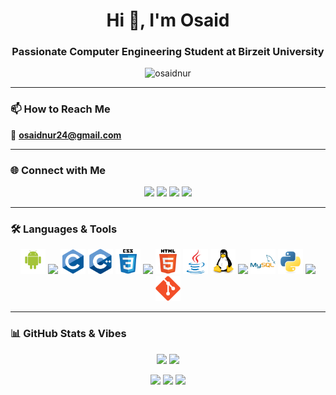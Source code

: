<h1 align="center">Hi 👋, I'm Osaid</h1>
<h3 align="center">Passionate Computer Engineering Student at Birzeit University</h3>

<p align="center">
  <img src="https://komarev.com/ghpvc/?username=osaidnur&label=Profile%20views&color=0e75b6&style=flat" alt="osaidnur" />
</p>

---

### 📫 How to Reach Me
📧 **osaidnur24@gmail.com**

---

### 🌐 Connect with Me

<p align="center">
  <a href="https://www.linkedin.com/in/osaid-nur-31616b25b" target="blank"><img src="https://img.icons8.com/color/48/linkedin.png" width="40" /></a>
  <a href="https://www.hackerrank.com/osaidnur" target="blank"><img src="https://img.icons8.com/windows/48/hackerrank.png" width="40" /></a>
  <a href="https://codeforces.com/profile/osaidnur" target="blank"><img src="https://raw.githubusercontent.com/rahuldkjain/github-profile-readme-generator/master/src/images/icons/Social/codeforces.svg" width="40" /></a>
  <a href="https://www.leetcode.com/osaidnur" target="blank"><img src="https://img.icons8.com/external-tal-revivo-filled-tal-revivo/48/external-level-up-your-coding-skills-and-quickly-land-a-job-logo-filled-tal-revivo.png" width="40" /></a>
</p>

---

### 🛠️ Languages & Tools

<p align="center">
  <img src="https://raw.githubusercontent.com/devicons/devicon/master/icons/android/android-original-wordmark.svg" width="40" />
  <img src="https://cdn.worldvectorlogo.com/logos/arduino-1.svg" width="40" />
  <img src="https://raw.githubusercontent.com/devicons/devicon/master/icons/c/c-original.svg" width="40" />
  <img src="https://raw.githubusercontent.com/devicons/devicon/master/icons/cplusplus/cplusplus-original.svg" width="40" />
  <img src="https://raw.githubusercontent.com/devicons/devicon/master/icons/css3/css3-original-wordmark.svg" width="40" />
  <img src="https://www.vectorlogo.zone/logos/pocoo_flask/pocoo_flask-icon.svg" width="40" />
  <img src="https://raw.githubusercontent.com/devicons/devicon/master/icons/html5/html5-original-wordmark.svg" width="40" />
  <img src="https://raw.githubusercontent.com/devicons/devicon/master/icons/java/java-original.svg" width="40" />
  <img src="https://raw.githubusercontent.com/devicons/devicon/master/icons/linux/linux-original.svg" width="40" />
  <img src="https://upload.wikimedia.org/wikipedia/commons/2/21/Matlab_Logo.png" width="40" />
  <img src="https://raw.githubusercontent.com/devicons/devicon/master/icons/mysql/mysql-original-wordmark.svg" width="40" />
  <img src="https://raw.githubusercontent.com/devicons/devicon/master/icons/python/python-original.svg" width="40" />
  <img src="https://seaborn.pydata.org/_images/logo-mark-lightbg.svg" width="40" />
  <img src="https://raw.githubusercontent.com/devicons/devicon/master/icons/git/git-original.svg" width="40" />
</p>

---

### 📊 GitHub Stats & Vibes

<p align="center">
  <img src="https://github-readme-stats.vercel.app/api?username=osaidnur&show_icons=true&theme=dark" width="47%" />
  <img src="https://github-readme-stats.vercel.app/api/top-langs/?username=osaidnur&layout=compact&theme=dark" width="47%" />
</p>

<p align="center">
  <img src="https://media.giphy.com/media/26tn33aiTi1jkl6H6/giphy.gif" width="160" />
  <img src="https://media.giphy.com/media/3o6Zt481isNVuQI1l6/giphy.gif" width="160" />
  <img src="https://media.giphy.com/media/qgQUggAC3Pfv687qPC/giphy.gif" width="160" />
</p>
